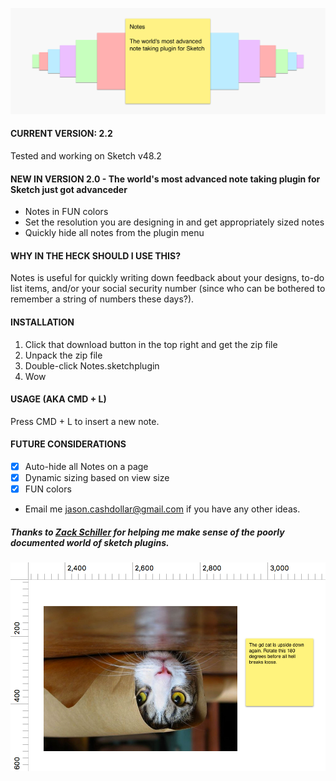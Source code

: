 ![The world's most advanced note taking plugin for Sketch.](images/cover.png)

#### CURRENT VERSION: 2.2
Tested and working on Sketch v48.2

#### NEW IN VERSION 2.0 - The world's most advanced note taking plugin for Sketch just got advanceder
- Notes in FUN colors
- Set the resolution you are designing in and get appropriately sized notes
- Quickly hide all notes from the plugin menu

#### WHY IN THE HECK SHOULD I USE THIS?
Notes is useful for quickly writing down feedback about your designs, to-do list items, and/or your social security number (since who can be bothered to remember a string of numbers these days?).

#### INSTALLATION

1. Click that download button in the top right and get the zip file
2. Unpack the zip file
3. Double-click Notes.sketchplugin
4. Wow

#### USAGE (AKA CMD + L)
Press CMD + L to insert a new note.

#### FUTURE CONSIDERATIONS
- [x] Auto-hide all Notes on a page
- [x] Dynamic sizing based on view size
- [x] FUN colors
- Email me jason.cashdollar@gmail.com if you have any other ideas.

##### Thanks to [Zack Schiller](https://twitter.com/zacharyschiller) for helping me make sense of the poorly documented world of sketch plugins.

![cat](images/cat.png)
